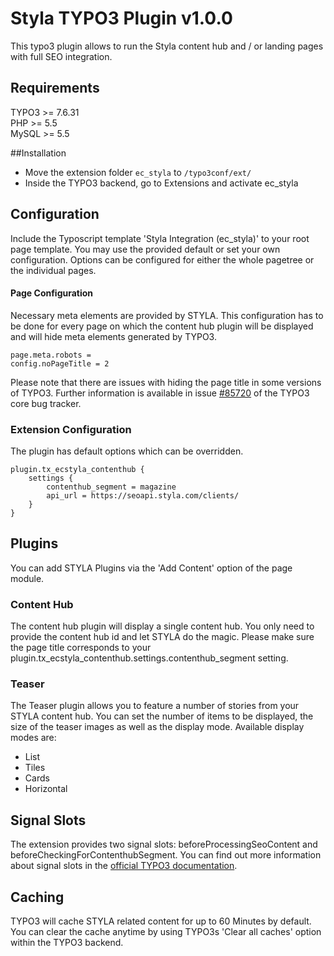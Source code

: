 # Styla TYPO3 Plugin v1.0.0
This typo3 plugin allows to run the Styla content hub and / or landing pages with full SEO integration.

## Requirements
TYPO3 >= 7.6.31  
PHP >= 5.5  
MySQL >= 5.5

##Installation
* Move the extension folder `ec_styla` to `/typo3conf/ext/`
* Inside the TYPO3 backend, go to Extensions and activate ec_styla

## Configuration
Include the Typoscript template 'Styla Integration (ec_styla)' to your root page template. You may use the provided
default or set your own configuration. Options can be configured for either the whole pagetree or the individual pages. 

#### Page Configuration
Necessary meta elements are provided by STYLA. This configuration has to be
done for every page on which the content hub plugin will be displayed and will hide meta elements generated by TYPO3.

    page.meta.robots =
    config.noPageTitle = 2
    
Please note that there are issues with hiding the page title in some versions of TYPO3. Further information is available
in issue [#85720](https://forge.typo3.org/issues/85720) of the TYPO3 core bug tracker.
    
### Extension Configuration
The plugin has default options which can be overridden.

    plugin.tx_ecstyla_contenthub {
        settings {
            contenthub_segment = magazine
            api_url = https://seoapi.styla.com/clients/
        }
    }
    
## Plugins
You can add STYLA Plugins via the 'Add Content' option of the page module. 

### Content Hub
The content hub plugin will display a single content hub. You only need to provide the content hub id and let STYLA do the
magic. Please make sure the page title corresponds to your plugin.tx_ecstyla_contenthub.settings.contenthub_segment setting.

### Teaser
The Teaser plugin allows you to feature a number of stories from your STYLA content hub. You can set the number of items 
to be displayed, the size of the teaser images as well as the display mode. Available display modes are:
* List
* Tiles
* Cards
* Horizontal

## Signal Slots
The extension provides two signal slots: beforeProcessingSeoContent and beforeCheckingForContenthubSegment. You can find
out more information about signal slots in the [official TYPO3 documentation](https://docs.typo3.org/typo3cms/CoreApiReference/ApiOverview/Hooks/Concept/Index.html). 

## Caching
TYPO3 will cache STYLA related content for up to 60 Minutes by default. You can clear the cache anytime by using TYPO3s 'Clear all
caches' option within the TYPO3 backend.

